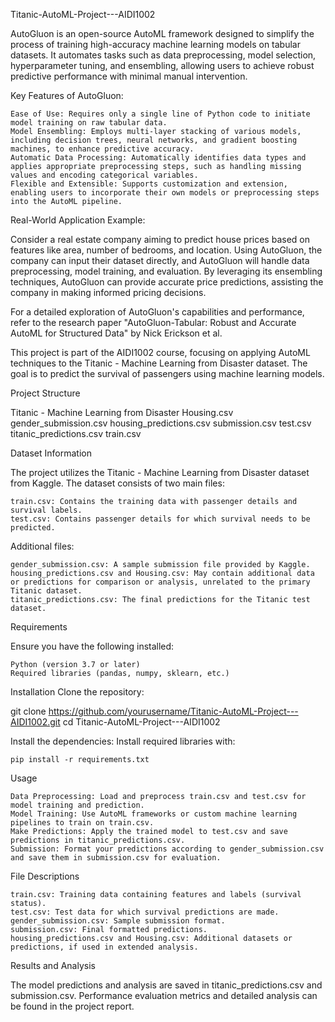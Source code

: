 Titanic-AutoML-Project---AIDI1002

AutoGluon is an open-source AutoML framework designed to simplify the process of training high-accuracy machine learning models on tabular datasets. It automates tasks such as data preprocessing, model selection, hyperparameter tuning, and ensembling, allowing users to achieve robust predictive performance with minimal manual intervention.

Key Features of AutoGluon:

    Ease of Use: Requires only a single line of Python code to initiate model training on raw tabular data.
    Model Ensembling: Employs multi-layer stacking of various models, including decision trees, neural networks, and gradient boosting machines, to enhance predictive accuracy.
    Automatic Data Processing: Automatically identifies data types and applies appropriate preprocessing steps, such as handling missing values and encoding categorical variables.
    Flexible and Extensible: Supports customization and extension, enabling users to incorporate their own models or preprocessing steps into the AutoML pipeline.

Real-World Application Example:

Consider a real estate company aiming to predict house prices based on features like area, number of bedrooms, and location. Using AutoGluon, the company can input their dataset directly, and AutoGluon will handle data preprocessing, model training, and evaluation. By leveraging its ensembling techniques, AutoGluon can provide accurate price predictions, assisting the company in making informed pricing decisions.

For a detailed exploration of AutoGluon's capabilities and performance, refer to the research paper "AutoGluon-Tabular: Robust and Accurate AutoML for Structured Data" by Nick Erickson et al.

This project is part of the AIDI1002 course, focusing on applying AutoML techniques to the Titanic - Machine Learning from Disaster dataset. The goal is to predict the survival of passengers using machine learning models.

Project Structure

Titanic - Machine Learning from Disaster
Housing.csv 
gender_submission.csv
housing_predictions.csv
submission.csv 
test.csv 
titanic_predictions.csv 
train.csv 

Dataset Information

The project utilizes the Titanic - Machine Learning from Disaster dataset from Kaggle. The dataset consists of two main files:

    train.csv: Contains the training data with passenger details and survival labels.
    test.csv: Contains passenger details for which survival needs to be predicted.

Additional files:

    gender_submission.csv: A sample submission file provided by Kaggle.
    housing_predictions.csv and Housing.csv: May contain additional data or predictions for comparison or analysis, unrelated to the primary Titanic dataset.
    titanic_predictions.csv: The final predictions for the Titanic test dataset.

Requirements

Ensure you have the following installed:

    Python (version 3.7 or later)
    Required libraries (pandas, numpy, sklearn, etc.)

Installation
Clone the repository:

git clone https://github.com/yourusername/Titanic-AutoML-Project---AIDI1002.git
cd Titanic-AutoML-Project---AIDI1002

Install the dependencies: Install required libraries with:

    pip install -r requirements.txt

Usage

    Data Preprocessing: Load and preprocess train.csv and test.csv for model training and prediction.
    Model Training: Use AutoML frameworks or custom machine learning pipelines to train on train.csv.
    Make Predictions: Apply the trained model to test.csv and save predictions in titanic_predictions.csv.
    Submission: Format your predictions according to gender_submission.csv and save them in submission.csv for evaluation.

File Descriptions

    train.csv: Training data containing features and labels (survival status).
    test.csv: Test data for which survival predictions are made.
    gender_submission.csv: Sample submission format.
    submission.csv: Final formatted predictions.
    housing_predictions.csv and Housing.csv: Additional datasets or predictions, if used in extended analysis.

Results and Analysis

The model predictions and analysis are saved in titanic_predictions.csv and submission.csv. Performance evaluation metrics and detailed analysis can be found in the project report. 

